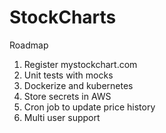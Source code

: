 # StockCharts

Roadmap

1. Register mystockchart.com
2. Unit tests with mocks
3. Dockerize and kubernetes
4. Store secrets in AWS
5. Cron job to update price history
6. Multi user support

